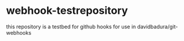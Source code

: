 # webhook-testrepository

this repository is a testbed for github hooks for use in davidbadura/git-webhooks
